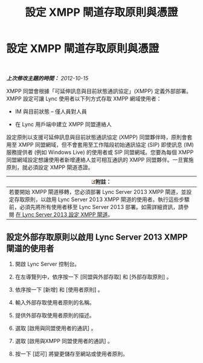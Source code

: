 ﻿---
title: 設定 XMPP 閘道存取原則與憑證
TOCTitle: 設定 XMPP 閘道存取原則與憑證
ms:assetid: cd91433e-6dfb-4553-8316-c1086b394221
ms:mtpsurl: https://technet.microsoft.com/zh-tw/library/JJ721885(v=OCS.15)
ms:contentKeyID: 49890317
ms.date: 08/10/2015
mtps_version: v=OCS.15
ms.translationtype: HT
---

# 設定 XMPP 閘道存取原則與憑證

 

_**上次修改主題的時間：** 2012-10-15_

XMPP 同盟會根據「可延伸訊息與目前狀態通訊協定」(XMPP) 定義外部部署。XMPP 設定可讓 Lync 使用者以下列方式存取 XMPP 網域使用者：

  - IM 與目前狀態 – 僅人員對人員

  - 在 Lync 用戶端中建立 XMPP 同盟連絡人

設定原則以支援可延伸訊息與目前狀態通訊協定 (XMPP) 同盟夥伴時，原則會套用至 XMPP 同盟網域，但不會套用至工作階段初始通訊協定 (SIP) 即使訊息 (IM) 服務提供者 (例如 Windows Live) 的使用者或 SIP 同盟網域。您要為每個 XMPP 同盟網域設定想讓使用者新增連絡人並可相互通訊的 XMPP 同盟夥伴。一旦實施原則，就必須設定 XMPP 閘道憑證。

<table>
<thead>
<tr class="header">
<th><img src="images/Gg398811.note(OCS.15).gif" title="note" alt="note" />附註：</th>
</tr>
</thead>
<tbody>
<tr class="odd">
<td>若要開始 XMPP 閘道移轉，您必須部署 Lync Server 2013 XMPP 閘道，並設定存取原則，以啟用 Lync Server 2013 XMPP 閘道的使用者。執行這些步驟前，必須先將所有使用者移至 Lync Server 2013 部署。如需詳細資訊，請參閱 <a href="configure-xmpp-gateway-on-lync-server-2013_1.md">在 Lync Server 2013 設定 XMPP 閘道</a>。</td>
</tr>
</tbody>
</table>


## 設定外部存取原則以啟用 Lync Server 2013 XMPP 閘道的使用者

1.  開啟 Lync Server 控制台。

2.  在左導覽列中，依序按一下 \[同盟與外部存取\] 和 \[外部存取原則\] 。

3.  依序按一下 \[新增\] 和 \[使用者原則\] 。

4.  輸入外部存取使用者原則的名稱。

5.  提供外部存取使用者原則的描述。

6.  選取 \[啟用與同盟使用者的通訊\] 。

7.  選取 \[啟用與XMPP 同盟使用者的通訊\] 。

8.  按一下 \[認可\] 將變更儲存至網站或使用者原則。

